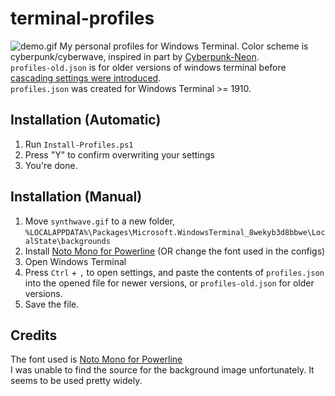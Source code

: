 # terminal-profiles
![demo.gif](./demo.gif)
My personal profiles for Windows Terminal. Color scheme is cyberpunk/cyberwave, inspired in part by [Cyberpunk-Neon](https://github.com/Roboron3042/Cyberpunk-Neon).  
`profiles-old.json` is for older versions of windows terminal before [cascading settings were introduced](https://devblogs.microsoft.com/commandline/windows-terminal-preview-1910-release/).  
`profiles.json` was created for Windows Terminal >= 1910.  

## Installation (Automatic)
1. Run `Install-Profiles.ps1`
2. Press "Y" to confirm overwriting your settings 
3. You're done.
 
## Installation (Manual) 
1. Move `synthwave.gif` to a new folder, `%LOCALAPPDATA%\Packages\Microsoft.WindowsTerminal_8wekyb3d8bbwe\LocalState\backgrounds`
2. Install [Noto Mono for Powerline](https://github.com/powerline/fonts/blob/master/NotoMono/Noto%20Mono%20for%20Powerline.ttf) (OR change the font used in the configs)
3. Open Windows Terminal
4. Press `Ctrl` + `,` to open settings, and paste the contents of `profiles.json` into the opened file for newer versions, or `profiles-old.json` for older versions.
5. Save the file.

## Credits
The font used is [Noto Mono for Powerline](https://github.com/powerline/fonts/blob/master/NotoMono/Noto%20Mono%20for%20Powerline.ttf)  
I was unable to find the source for the background image unfortunately. It seems to be used pretty widely.  